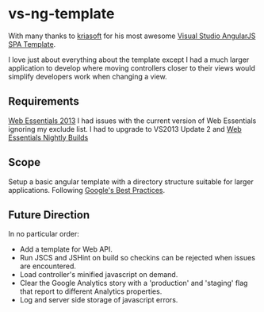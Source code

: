 vs-ng-template
==============

With many thanks to [kriasoft](https://github.com/kriasoft/) for his most awesome [Visual Studio AngularJS SPA Template](https://github.com/kriasoft/AngularJS-SPA-Template).

I love just about everything about the template except I had a much larger application to develop where moving controllers closer to their views would simplify developers work when changing a view.

Requirements
------------

 [Web Essentials 2013](http://vswebessentials.com/download)
I had issues with the current version of Web Essentials ignoring my exclude list. I had to upgrade to VS2013 Update 2 and [Web Essentials Nightly Builds](http://madskristensen.net/post/web-essentials-nightly-builds)

Scope
-----
Setup a basic angular template with a directory structure suitable for larger applications. Following [Google's Best Practices](https://docs.google.com/document/d/1XXMvReO8-Awi1EZXAXS4PzDzdNvV6pGcuaF4Q9821Es/pub).


Future Direction
----------------

In no particular order:

- Add a template for Web API.
- Run JSCS and JSHint on build so checkins can be rejected when issues are encountered.
- Load controller's minified javascript on demand.
- Clear the Google Analytics story with a 'production' and 'staging' flag that report to different Analytics properties.
- Log and server side storage of javascript errors.

